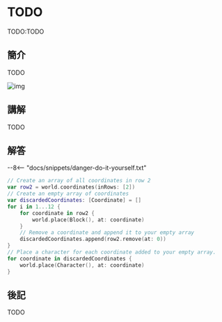 # TODO

TODO:TODO

## 簡介

TODO

![img](https://imagedelivery.net/cdkaXPuFls5qlrh3GM4hfA/f1fbb924-a757-47a5-2c20-a8f06cc8d600/public)

## 講解

TODO

## 解答

--8<-- "docs/snippets/danger-do-it-yourself.txt"

```swift linenums="1"
// Create an array of all coordinates in row 2
var row2 = world.coordinates(inRows: [2])
// Create an empty array of coordinates
var discardedCoordinates: [Coordinate] = []
for i in 1...12 {
    for coordinate in row2 {
        world.place(Block(), at: coordinate)
    }
    // Remove a coordinate and append it to your empty array
    discardedCoordinates.append(row2.remove(at: 0))
}
// Place a character for each coordinate added to your empty array.
for coordinate in discardedCoordinates {
    world.place(Character(), at: coordinate)
}
```

## 後記

TODO
